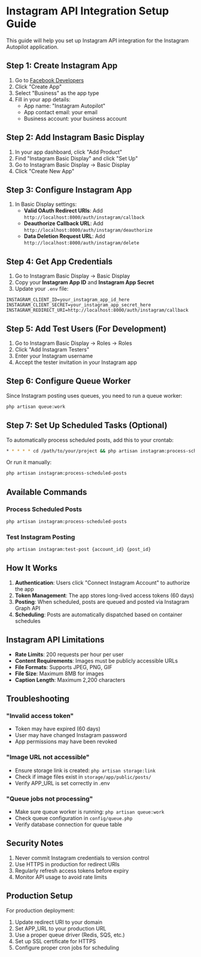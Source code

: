 # Instagram API Integration Setup Guide

This guide will help you set up Instagram API integration for the Instagram Autopilot application.

## Step 1: Create Instagram App

1. Go to [Facebook Developers](https://developers.facebook.com/)
2. Click "Create App"
3. Select "Business" as the app type
4. Fill in your app details:
   - App name: "Instagram Autopilot"
   - App contact email: your email
   - Business account: your business account

## Step 2: Add Instagram Basic Display

1. In your app dashboard, click "Add Product"
2. Find "Instagram Basic Display" and click "Set Up"
3. Go to Instagram Basic Display → Basic Display
4. Click "Create New App"

## Step 3: Configure Instagram App

1. In Basic Display settings:
   - **Valid OAuth Redirect URIs**: Add `http://localhost:8000/auth/instagram/callback`
   - **Deauthorize Callback URL**: Add `http://localhost:8000/auth/instagram/deauthorize`
   - **Data Deletion Request URL**: Add `http://localhost:8000/auth/instagram/delete`

## Step 4: Get App Credentials

1. Go to Instagram Basic Display → Basic Display
2. Copy your **Instagram App ID** and **Instagram App Secret**
3. Update your `.env` file:

```env
INSTAGRAM_CLIENT_ID=your_instagram_app_id_here
INSTAGRAM_CLIENT_SECRET=your_instagram_app_secret_here
INSTAGRAM_REDIRECT_URI=http://localhost:8000/auth/instagram/callback
```

## Step 5: Add Test Users (For Development)

1. Go to Instagram Basic Display → Roles → Roles
2. Click "Add Instagram Testers"
3. Enter your Instagram username
4. Accept the tester invitation in your Instagram app

## Step 6: Configure Queue Worker

Since Instagram posting uses queues, you need to run a queue worker:

```bash
php artisan queue:work
```

## Step 7: Set Up Scheduled Tasks (Optional)

To automatically process scheduled posts, add this to your crontab:

```bash
* * * * * cd /path/to/your/project && php artisan instagram:process-scheduled-posts >> /dev/null 2>&1
```

Or run it manually:

```bash
php artisan instagram:process-scheduled-posts
```

## Available Commands

### Process Scheduled Posts
```bash
php artisan instagram:process-scheduled-posts
```

### Test Instagram Posting
```bash
php artisan instagram:test-post {account_id} {post_id}
```

## How It Works

1. **Authentication**: Users click "Connect Instagram Account" to authorize the app
2. **Token Management**: The app stores long-lived access tokens (60 days)
3. **Posting**: When scheduled, posts are queued and posted via Instagram Graph API
4. **Scheduling**: Posts are automatically dispatched based on container schedules

## Instagram API Limitations

- **Rate Limits**: 200 requests per hour per user
- **Content Requirements**: Images must be publicly accessible URLs
- **File Formats**: Supports JPEG, PNG, GIF
- **File Size**: Maximum 8MB for images
- **Caption Length**: Maximum 2,200 characters

## Troubleshooting

### "Invalid access token"
- Token may have expired (60 days)
- User may have changed Instagram password
- App permissions may have been revoked

### "Image URL not accessible"
- Ensure storage link is created: `php artisan storage:link`
- Check if image files exist in `storage/app/public/posts/`
- Verify APP_URL is set correctly in .env

### "Queue jobs not processing"
- Make sure queue worker is running: `php artisan queue:work`
- Check queue configuration in `config/queue.php`
- Verify database connection for queue table

## Security Notes

1. Never commit Instagram credentials to version control
2. Use HTTPS in production for redirect URIs
3. Regularly refresh access tokens before expiry
4. Monitor API usage to avoid rate limits

## Production Setup

For production deployment:

1. Update redirect URI to your domain
2. Set APP_URL to your production URL
3. Use a proper queue driver (Redis, SQS, etc.)
4. Set up SSL certificate for HTTPS
5. Configure proper cron jobs for scheduling
